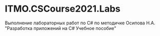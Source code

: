 # ITMO.CSCourse2021.Labs
Выполнение лабораторных работ по C# по методичке Осипова Н.А. "Разработка приложений на C# Учебное пособие"
